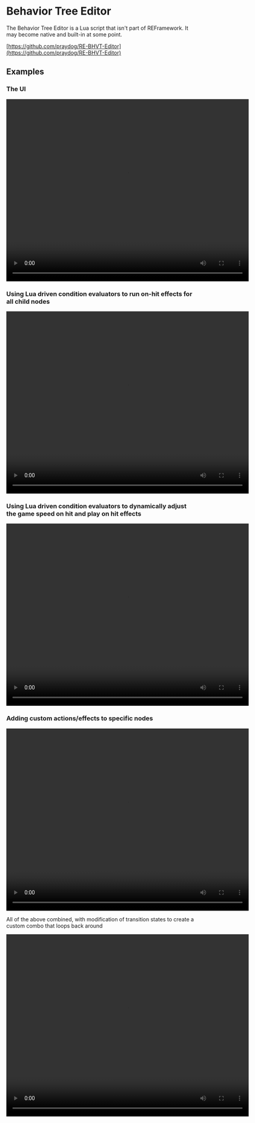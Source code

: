 # Behavior Tree Editor
The Behavior Tree Editor is a Lua script that isn't part of REFramework. It may become native and built-in at some point.

[https://github.com/praydog/RE-BHVT-Editor](https://github.com/praydog/RE-BHVT-Editor)

## Examples

### The UI

<video width="640" height="480" controls>
<source src="https://user-images.githubusercontent.com/2909949/178182705-7f4e31bb-9be4-4a9f-8a9e-951a9668da32.mp4" type="video/mp4">
</video>

### Using Lua driven condition evaluators to run on-hit effects for all child nodes

<video width="640" height="480" controls>
<source src="https://user-images.githubusercontent.com/2909949/178722895-0c521cc6-004f-4ef9-9133-39112cfdf7f6.mp4" type="video/mp4">
</video>

### Using Lua driven condition evaluators to dynamically adjust the game speed on hit and play on hit effects

<video width="640" height="480" controls>
<source src="https://user-images.githubusercontent.com/2909949/178723228-73cfd435-16b7-4f57-92f2-67a4f35a46e3.mp4" type="video/mp4">
</video>

### Adding custom actions/effects to specific nodes

<video width="640" height="480" controls>
<source src="https://user-images.githubusercontent.com/2909949/178724426-5feb9624-c071-42b6-919a-f9efc037b04c.mp4" type="video/mp4">
</video>

All of the above combined, with modification of transition states to create a custom combo that loops back around

<video width="640" height="480" controls>
<source src="https://user-images.githubusercontent.com/2909949/178810141-1195f33e-1b60-4c34-9900-9d7e21960329.mp4" type="video/mp4">
</video>


